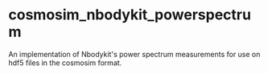 # cosmosim_nbodykit_powerspectrum
An implementation of Nbodykit's power spectrum measurements for use on hdf5 files in the cosmosim format. 
